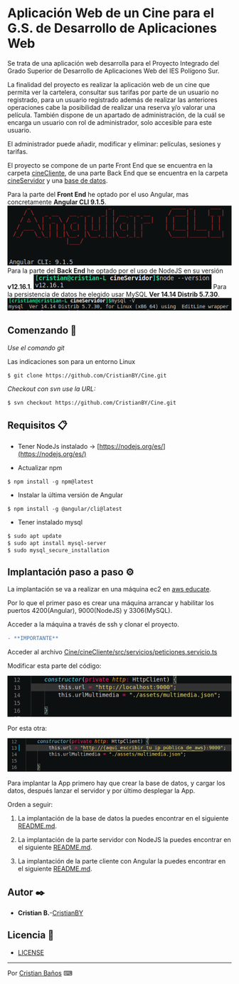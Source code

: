 # Aplicación Web de un Cine para el G.S. de Desarrollo de Aplicaciones Web

Se trata de una aplicación web desarrolla para el Proyecto Integrado del Grado Superior de Desarrollo de Aplicaciones Web del IES Polígono Sur.

La finalidad del proyecto es realizar la aplicación web de un cine que permita ver la cartelera, consultar sus tarifas por parte de un usuario no registrado,
para un usuario registrado además de realizar las anteriores operaciones cabe la posibilidad de realizar una reserva y/o valorar una película. También dispone de un 
apartado de administración, de la cuál se encarga un usuario con rol de administrador, solo accesible para este usuario.

El administrador puede añadir, modificar y eliminar: películas, sesiones y tarifas.

El proyecto se compone de un parte Front End que se encuentra en la carpeta [cineCliente](Cine/cineCliente), de una parte Back End que se encuentra en la carpeta
[cineServidor](Cine/cineServidor) y una [base de datos](Cine/DB).

Para la parte del **Front End** he optado por el uso Angular, mas concretamente **Angular CLI 9.1.5**.
![Angular 9.1.5](Cine/image/angularv.png)
Para la parte del **Back End** he optado por el uso de NodeJS en su versión **v12.16.1**.
![Node v12.16.1](Cine/image/nodev.png)
Para la persistencia de datos he elegido usar MySQL **Ver 14.14 Distrib 5.7.30**.
![MySQL Ver 14.14 Distrib 5.7.30](Cine/image/mysqlv.png)

## Comenzando 🚀

_Use el comando git_

Las indicaciones son para un entorno Linux

~~~
$ git clone https://github.com/CristianBY/Cine.git
~~~

_Checkout con svn use la URL:_

~~~
$ svn checkout https://github.com/CristianBY/Cine.git
~~~

## Requisitos 📋


- Tener NodeJs instalado -> [https://nodejs.org/es/](https://nodejs.org/es/)

- Actualizar npm

~~~
$ npm install -g npm@latest
~~~

- Instalar la última versión de Angular

~~~
$ npm install -g @angular/cli@latest
~~~

- Tener instalado mysql

~~~
$ sudo apt update
$ sudo apt install mysql-server
$ sudo mysql_secure_installation
~~~

## Implantación paso a paso ⚙️

La implantación se va a realizar en una máquina ec2 en [aws educate](https://aws.amazon.com/es/education/awseducate/).

Por lo que el primer paso es crear una máquina arrancar y habilitar los puertos 4200(Angular), 9000(NodeJS) y 3306(MySQL).

Acceder a la máquina a través de ssh y clonar el proyecto.

~~~diff
- **IMPORTANTE** 
~~~

Acceder al archivo [Cine/cineCliente/src/servicios/peticiones.servicio.ts](Cine/cineCliente/src/servicios/peticiones.servicio.ts)

Modificar esta parte del código:

![servidor dev](Cine/image/dirdesarrollo.png)

Por esta otra:

![servidor despliegue](Cine/image/diraws.png)

Para implantar la App primero hay que crear la base de datos, y cargar los datos, después lanzar el servidor y por último desplegar la App.

Orden a seguir:

1. La implantación de la base de datos la puedes encontrar en el siguiente [README.md](Cine/DB/README.md).

2. La implantación de la parte servidor con NodeJS la puedes encontrar en el siguiente [README.md](Cine/cineServidor/README.md).

3. La implantación de la parte cliente con Angular la puedes encontrar en el siguiente [README.md](Cine/cineCliente/README.md).


## Autor ✒️

* **Cristian B.**-[CristianBY](https://github.com/CristianBY)


## Licencia 📄

* [LICENSE](LICENSE.md)

---
Por [Cristian Baños](https://www.linkedin.com/in/cristianby/) ⌨